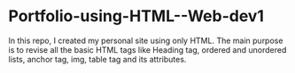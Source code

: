 # Portfolio-using-HTML--Web-dev1

In this repo, I created my personal site using only HTML. The main purpose is to revise all the basic HTML tags like Heading tag, ordered and unordered lists, anchor tag, img, table tag and its attributes.
